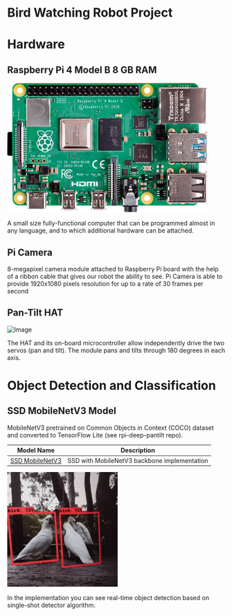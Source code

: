 # Bird Watching Robot Project


# Hardware 

## Raspberry Pi 4 Model B 8 GB RAM
![Image](rasp_pi_4_b_03_anw.png)

A small size fully-functional computer that can be programmed almost in any language, and to which additional hardware can be attached.

## Pi Camera

8-megapixel camera module attached to Raspberry Pi board with the help of a ribbon cable that gives our robot the ability to see. 
Pi Camera is able to provide 1920x1080 pixels resolution for up to a rate of 30 frames per second

## Pan-Tilt HAT 

![Image](20210218_150350.gif)

The HAT and its on-board microcontroller allow independently drive the two servos (pan and tilt). 
The module pans and tilts through 180 degrees in each axis.


# Object Detection and Classification 

## SSD MobileNetV3 Model

MobileNetV3 pretrained on Common Objects in Context (COCO) dataset and converted to TensorFlow Lite (see rpi-deep-pantilt repo). 


| Model Name        | Description   |
| ----------------  | ------------- |
|  [SSD MobileNetV3](https://github.com/jennyrud01/rpi-deep-pantilt/tree/master/models/ "SSD MobileNetV3")  | SSD with MobileNetV3 backbone implementation   |


![Image](birds.gif)

In the implementation you can see real-time object detection based on single-shot detector algorithm. 
